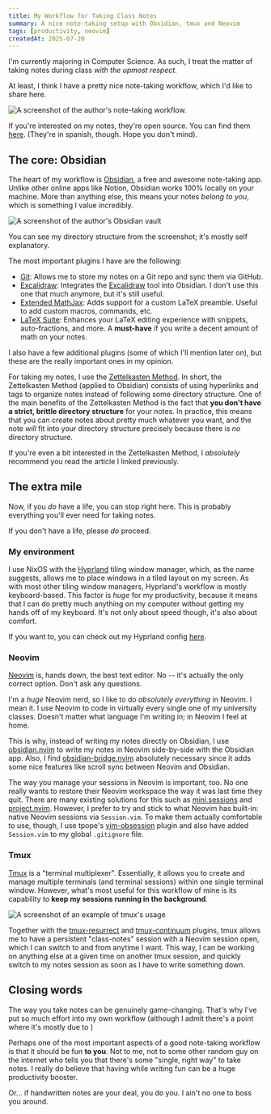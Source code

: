 ```yaml
---
title: My Workflow for Taking Class Notes
summary: A nice note-taking setup with Obsidian, tmux and Neovim
tags: [productivity, neovim]
createdAt: 2025-07-20
---
```


I'm currently majoring in Computer Science. As such, I treat the matter of taking notes during class _with the upmost respect_.

At least, I think I have a pretty nice note-taking workflow, which I'd like to share here.

![A screenshot of the author's note-taking workflow.](/assets/posts/my-note-taking-workflow/obsidian-neovim.png 'This is what my screen looks like most of the time when taking notes.')

If you're interested on my notes, they're open source. You can find them [here][class-notes]. (They're in spanish, though. Hope you don't mind).

## The core: Obsidian

The heart of my workflow is [Obsidian], a free and awesome note-taking app. Unlike other online apps like Notion, Obsidian works 100% locally on your machine. More than anything else, this means your notes _belong to you_, which is something I value incredibly.

![A screenshot of the author's Obsidian vault](/assets/posts/my-note-taking-workflow/obsidian.png 'This is what a note in my Obsidian vault looks like.')

You can see my directory structure from the screenshot; it's mostly self explanatory.

The most important plugins I have are the following:

- [Git][obsidian-plugin-git]: Allows me to store my notes on a Git repo and sync them via GitHub.
- [Excalidraw][obsidian-plugin-excalidraw]: Integrates the [Excalidraw] tool into Obsidian. I don't use this one that much anymore, but it's still useful.
- [Extended MathJax][obsidian-plugin-extended-mathjax]: Adds support for a custom LaTeX preamble. Useful to add custom macros, commands, etc.
- [LaTeX Suite][obsidian-plugin-latex-suite]: Enhances your LaTeX editing experience with snippets, auto-fractions, and more. A **must-have** if you write a decent amount of math on your notes.

I also have a few additional plugins (some of which I'll mention later on), but these are the really important ones in my opinion.

For taking my notes, I use the [Zettelkasten Method][zettelkasten]. In short, the Zettelkasten Method (applied to Obsidian) consists of using hyperlinks and tags to organize notes instead of following some directory structure. One of the main benefits of the Zettelkasten Method is the fact that **you don't have a strict, brittle directory structure** for your notes. In practice, this means that you can create notes about pretty much whatever you want, and the note _will_ fit into your directory structure precisely because there is _no_ directory structure.

If you're even a bit interested in the Zettelkasten Method, I _absolutely_ recommend you read the article I linked previously.

## The extra mile

Now, if you _do_ have a life, you can stop right here. This is probably everything you'll ever need for taking notes.

If you don't have a life, please _do_ proceed.

### My environment

I use NixOS with the [Hyprland] tiling window manager, which, as the name suggests, allows me to place windows in a tiled layout on my screen. As with most other tiling window managers, Hyprland's workflow is mostly keyboard-based. This factor is _huge_ for my productivity, because it means that I can do pretty much anything on my computer without getting my hands off of my keyboard. It's not only about speed though, it's also about comfort.

If you want to, you can check out my Hyprland config [here][hyprland-config].

### Neovim

[Neovim] is, hands down, the best text editor. No -- it's actually the only correct option. Don't ask any questions.

I'm a _huge_ Neovim nerd, so I like to do _absolutely everything_ in Neovim. I mean it. I use Neovim to code in virtually every single one of my university classes. Doesn't matter what language I'm writing in; in Neovim I feel at home.

This is why, instead of writing my notes directly on Obsidian, I use [obsidian.nvim] to write my notes in Neovim side-by-side with the Obsidian app. Also, I find [obsidian-bridge.nvim] absolutely necessary since it adds some nice features like scroll sync between Neovim and Obsidian.

The way you manage your sessions in Neovim is important, too. No one really wants to restore their Neovim workspace the way it was last time they quit. There are many existing solutions for this such as [mini.sessions] and [project.nvim]. However, I prefer to try and stick to what Neovim has built-in: native Neovim sessions via `Session.vim`. To make them actually comfortable to use, though, I use tpope's [vim-obsession] plugin and also have added `Session.vim` to my global `.gitignore` file.

### Tmux

[Tmux] is a "terminal multiplexer". Essentially, it allows you to create and manage multiple terminals (and terminal sessions) within one single terminal window. However, what's most useful for this workflow of mine is its capability to **keep my sessions running in the background**.

![A screenshot of an example of tmux's usage](/assets/posts/my-note-taking-workflow/tmux.png "This is what my tmux might look like when I'm working on a project.")

Together with the [tmux-resurrect] and [tmux-continuum] plugins, tmux allows me to have a persistent "class-notes" session with a Neovim session open, which I can switch to and from anytime I want. This way, I can be working on anything else at a given time on another tmux session, and quickly switch to my notes session as soon as I have to write something down.

## Closing words

The way you take notes can be genuinely game-changing. That's why I've put so much effort into my own workflow (although I admit there's a point where it's mostly due to )

Perhaps one of the most important aspects of a good note-taking workflow is that it should be fun **to you**. Not to me, not to some other random guy on the internet who tells you that there's some "single, right way" to take notes. I really do believe that having while writing fun can be a huge productivity booster.

Or... if handwritten notes are your deal, you do you. I ain't no one to boss you around.

[class-notes]: https://github.com/Grazen0/class-notes/
[excalidraw]: https://excalidraw.com/
[obsidian]: https://obsidian.md/
[obsidian-plugin-excalidraw]: https://github.com/zsviczian/obsidian-excalidraw-plugin/
[obsidian-plugin-extended-mathjax]: https://github.com/wei2912/obsidian-latex?
[obsidian-plugin-git]: https://github.com/Vinzent03/obsidian-git/
[obsidian-plugin-latex-suite]: https://github.com/artisticat1/obsidian-latex-suite/
[hyprland]: https://hyprland.org/
[tmux]: https://github.com/tmux/tmux
[tmux-continuum]: https://github.com/tmux-plugins/tmux-continuum/
[tmux-resurrect]: https://github.com/tmux-plugins/tmux-resurrect/
[zettelkasten]: https://zettelkasten.de/introduction/
[obsidian.nvim]: https://github.com/epwalsh/obsidian.nvim/
[obsidian-bridge.nvim]: https://github.com/oflisback/obsidian-bridge.nvim/
[mini.sessions]: https://github.com/echasnovski/mini.sessions/
[project.nvim]: https://github.com/ahmedkhalf/project.nvim/
[hyprland-config]: https://github.com/Grazen0/nixos-config/tree/main/profiles/home/graphical/wm/hypr/hyprland
[neovim]: https://neovim.io/
[vim-obsession]: https://github.com/tpope/vim-obsession/

